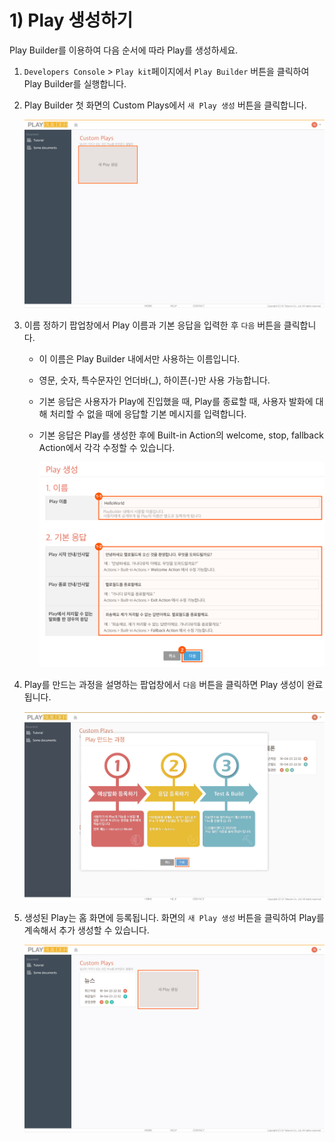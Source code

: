# 1) Play 생성하기

Play Builder를 이용하여 다음 순서에 따라 Play를 생성하세요.

1.  `Developers Console` > `Play kit`페이지에서 `Play Builder` 버튼을 클릭하여 Play Builder를 실행합니다.


2.  Play Builder 첫 화면의 Custom Plays에서 `새 Play 생성` 버튼을 클릭합니다.

    ![](/assets/images/create-a-play-01.png)
3. 이름 정하기 팝업창에서 Play 이름과 기본 응답을 입력한 후 `다음` 버튼을 클릭합니다.
   * 이 이름은 Play Builder 내에서만 사용하는 이름입니다.
   * 영문, 숫자, 특수문자인 언더바(\_), 하이픈(-)만 사용 가능합니다.
   * 기본 응답은 사용자가 Play에 진입했을 때, Play를 종료할 때, 사용자 발화에 대해 처리할 수 없을 때에 응답할 기본 메시지를 입력합니다.
   *   기본 응답은 Play를 생성한 후에 Built-in Action의 welcome, stop, fallback Action에서 각각 수정할 수 있습니다.

       ![](/assets/images/create-a-play-02.png)
4.  Play를 만드는 과정을 설명하는 팝업창에서 `다음` 버튼을 클릭하면 Play 생성이 완료됩니다.

    ![](/assets/images/create-a-play-03.png)
5.  생성된 Play는 홈 화면에 등록됩니다. 화면의 `새 Play 생성` 버튼을 클릭하여 Play를 계속해서 추가 생성할 수 있습니다.

    ![](/assets/images/create-a-play-04.png)
